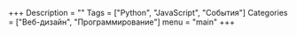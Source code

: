 +++
Description = ""
Tags = ["Python", "JavaScript", "События"]
Categories = ["Веб-дизайн", "Программирование"]
menu = "main"
+++
